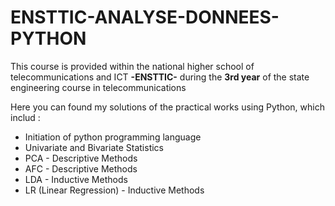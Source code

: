 # ENSTTIC-ANALYSE-DONNEES-PYTHON
This course is provided within the national higher school of telecommunications and ICT **-ENSTTIC-** during the **3rd year** of the state engineering course in telecommunications 

Here you can found my solutions of the practical works using Python, which includ :
* Initiation of python programming language
* Univariate and Bivariate Statistics
* PCA - Descriptive Methods
* AFC - Descriptive Methods
* LDA - Inductive Methods
* LR (Linear Regression) - Inductive Methods

